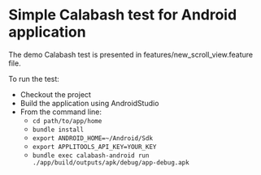 # Simple Calabash test for Android application

The demo Calabash test is presented in features/new_scroll_view.feature file.

To run the test:

- Checkout the project
- Build the application using AndroidStudio
- From the command line:
  - <code>cd path/to/app/home</code>
  - <code>bundle install</code>
  - <code>export ANDROID_HOME=~/Android/Sdk</code>
  - <code>export APPLITOOLS_API_KEY=YOUR_KEY</code>
  - <code>bundle exec calabash-android run ./app/build/outputs/apk/debug/app-debug.apk</code>
